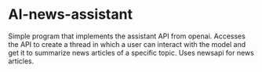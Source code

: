 # AI-news-assistant
Simple program that implements the assistant API from openai. Accesses the API to create a thread in which a user can interact with the model and get it to summarize news articles of a specific topic. Uses newsapi for news articles.
